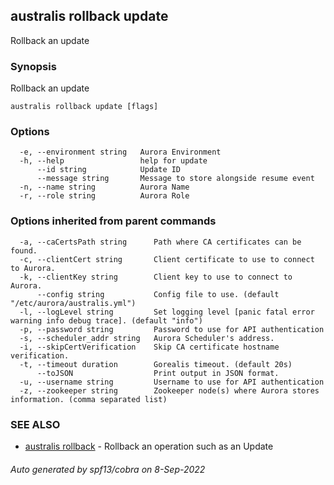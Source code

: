 ## australis rollback update

Rollback an update

### Synopsis

Rollback an update

```
australis rollback update [flags]
```

### Options

```
  -e, --environment string   Aurora Environment
  -h, --help                 help for update
      --id string            Update ID
      --message string       Message to store alongside resume event
  -n, --name string          Aurora Name
  -r, --role string          Aurora Role
```

### Options inherited from parent commands

```
  -a, --caCertsPath string      Path where CA certificates can be found.
  -c, --clientCert string       Client certificate to use to connect to Aurora.
  -k, --clientKey string        Client key to use to connect to Aurora.
      --config string           Config file to use. (default "/etc/aurora/australis.yml")
  -l, --logLevel string         Set logging level [panic fatal error warning info debug trace]. (default "info")
  -p, --password string         Password to use for API authentication
  -s, --scheduler_addr string   Aurora Scheduler's address.
  -i, --skipCertVerification    Skip CA certificate hostname verification.
  -t, --timeout duration        Gorealis timeout. (default 20s)
      --toJSON                  Print output in JSON format.
  -u, --username string         Username to use for API authentication
  -z, --zookeeper string        Zookeeper node(s) where Aurora stores information. (comma separated list)
```

### SEE ALSO

* [australis rollback](australis_rollback.md)	 - Rollback an operation such as an Update

###### Auto generated by spf13/cobra on 8-Sep-2022
